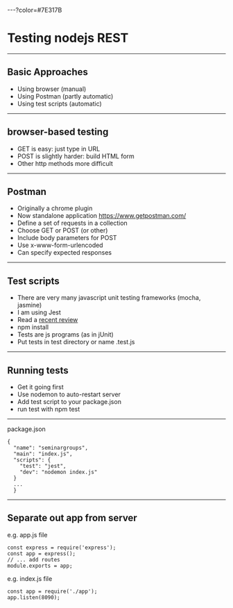 ---?color=#7E317B

# Testing nodejs REST

---

## Basic Approaches

- Using browser (manual)
- Using Postman (partly automatic)
- Using test scripts (automatic)

---

## browser-based testing


- GET is easy: just type in URL
- POST is slightly harder: build HTML form
- Other http methods more difficult

---

## Postman

- Originally a chrome plugin
- Now standalone application <https://www.getpostman.com/>
- Define a set of requests in a collection
- Choose GET or POST (or other)
- Include body parameters for POST
- Use x-www-form-urlencoded
- Can specify expected responses

---

## Test scripts

- There are very many javascript unit testing frameworks (mocha, jasmine)
- I am using Jest
- Read a [recent review](https://medium.com/welldone-software/an-overview-of-javascript-testing-in-2018-f68950900bc3)
- npm install
- Tests are js programs (as in jUnit)
- Put tests in test directory or name .test.js

---

## Running tests

- Get it going first
- Use nodemon to auto-restart server
- Add test script to your package.json
- run test with npm test

---

package.json
```
{
  "name": "seminargroups",
  "main": "index.js",
  "scripts": {
    "test": "jest",
    "dev": "nodemon index.js"
  }
  ...
  }

```
---

## Separate out app from server

e.g. app.js file
```
const express = require('express');
const app = express();
// ... add routes
module.exports = app;

```
e.g. index.js file
```
const app = require('./app');
app.listen(8090);

```
